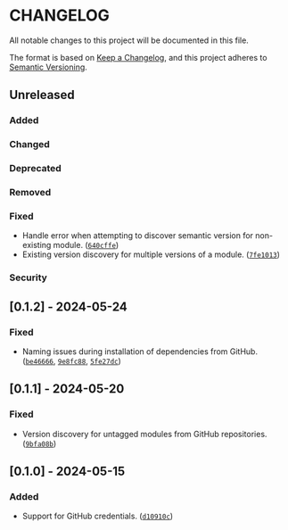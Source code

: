 # CHANGELOG

All notable changes to this project will be documented in this file.

The format is based on [Keep a Changelog](https://keepachangelog.com/en/1.1.0/),
and this project adheres to [Semantic Versioning](https://semver.org/spec/v2.0.0.html).

## Unreleased

### Added

### Changed

### Deprecated

### Removed

### Fixed

- Handle error when attempting to discover semantic version for non-existing module. ([`640cffe`](https://github.com/terminalPoltergeist/Pmirin/commit/640cffe83b760489b12f982e01998379e9372494))
- Existing version discovery for multiple versions of a module. ([`7fe1013`](https://github.com/terminalPoltergeist/Pmirin/commit/7fe101300e718b0a1185f83b2715ca934c313f63))

### Security

## [0.1.2] - 2024-05-24

### Fixed

- Naming issues during installation of dependencies from GitHub. ([`be46666`](https://github.com/terminalPoltergeist/Pmirin/commit/be466668dded8518c355f24d157bbef42462d756), [`9e8fc88`](https://github.com/terminalPoltergeist/Pmirin/commit/9e8fc884c5c129619acc7d01f536e88fd5d7ddf2), [`5fe27dc`](https://github.com/terminalPoltergeist/Pmirin/commit/5fe27dc246fa6e3e7c7202bca5bf62fb0c42f80e))

## [0.1.1] - 2024-05-20

### Fixed

- Version discovery for untagged modules from GitHub repositories. ([`9bfa08b`](https://github.com/terminalPoltergeist/Pmirin/commit/9bfa08b4eb88856a80fdf039215ca5954abe2e51))

## [0.1.0] - 2024-05-15

### Added

- Support for GitHub credentials. ([`d10910c`](https://github.com/terminalPoltergeist/Pmirin/commit/d10910cb80ff258a3c079a1bf8ac3de45bc33d03))
